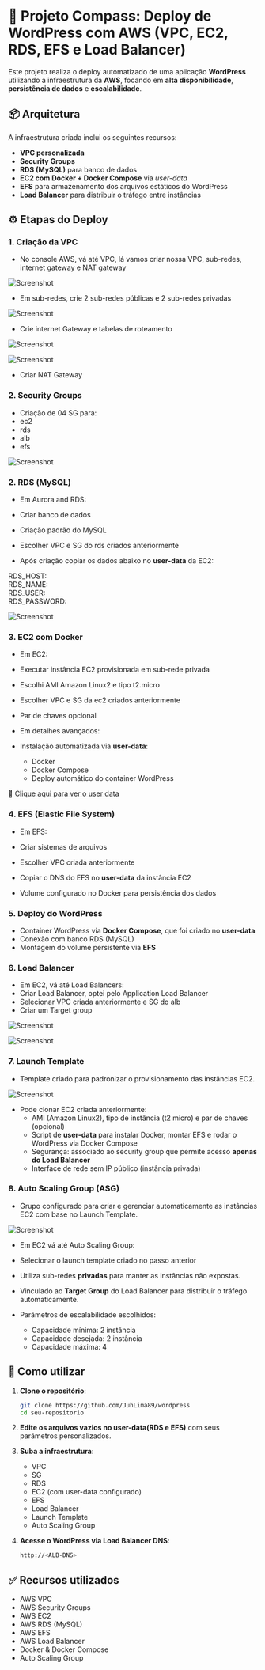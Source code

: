 # 🚀 Projeto Compass: Deploy de WordPress com AWS (VPC, EC2, RDS, EFS e Load Balancer) 

Este projeto realiza o deploy automatizado de uma aplicação **WordPress** utilizando a infraestrutura da **AWS**, focando em **alta disponibilidade**, **persistência de dados** e **escalabilidade**.

## 📦 Arquitetura

A infraestrutura criada inclui os seguintes recursos:

- **VPC personalizada**
- **Security Groups**
- **RDS (MySQL)** para banco de dados
- **EC2 com Docker + Docker Compose** via *user-data*
- **EFS** para armazenamento dos arquivos estáticos do WordPress
- **Load Balancer** para distribuir o tráfego entre instâncias

## ⚙️ Etapas do Deploy

### 1. Criação da VPC

- No console AWS, vá até VPC, lá vamos criar nossa VPC, sub-redes, internet gateway e NAT gateway

![Screenshot](Images/vpc_wordpress.png)

- Em sub-redes, crie 2 sub-redes públicas e 2 sub-redes privadas

![Screenshot](Images/subredes_wordpress.png)

- Crie internet Gateway e tabelas de roteamento

![Screenshot](Images/igw_wordpress.png)



![Screenshot](Images/rt_wordpress.png)

- Criar NAT Gateway

### 2. Security Groups

- Criação de 04 SG para:
- ec2
- rds
- alb
- efs

![Screenshot](Images/wordpress_sg.png)


### 2. RDS (MySQL)

- Em Aurora and RDS:

- Criar banco de dados
- Criação padrão do MySQL
- Escolher VPC e SG do rds criados anteriormente
- Após criação copiar os dados abaixo no **user-data** da EC2:

RDS_HOST:  
RDS_NAME:  
RDS_USER:  
RDS_PASSWORD:

![Screenshot](Images/wordpress_db.png)

### 3. EC2 com Docker

- Em EC2:

- Executar instância EC2 provisionada em sub-rede privada
- Escolhi AMI Amazon Linux2 e tipo t2.micro
- Escolher VPC e SG da ec2 criados anteriormente
- Par de chaves opcional
- Em detalhes avançados:
- Instalação automatizada via **user-data**:
  - Docker
  - Docker Compose
  - Deploy automático do container WordPress
  
    
📜 [Clique aqui para ver o user data](./user_data.sh)

### 4. EFS (Elastic File System)

- Em EFS:

- Criar sistemas de arquivos
- Escolher VPC criada anteriormente
- Copiar o DNS do EFS no **user-data** da instância EC2
- Volume configurado no Docker para persistência dos dados

### 5. Deploy do WordPress

- Container WordPress via **Docker Compose**, que foi criado no **user-data**
- Conexão com banco RDS (MySQL)
- Montagem do volume persistente via **EFS**

### 6. Load Balancer

- Em EC2, vá até Load Balancers:
- Criar Load Balancer, optei pelo Application Load Balancer
- Selecionar VPC criada anteriormente e SG do alb
- Criar um Target group

![Screenshot](Images/wordpress_tg.png)



![Screenshot](Images/wordpress_alb.png)

### 7. Launch Template

- Template criado para padronizar o provisionamento das instâncias EC2.

![Screenshot](Images/launch_template.png)

- Pode clonar EC2 criada anteriormente:
  - AMI (Amazon Linux2), tipo de instância (t2 micro) e par de chaves (opcional)
  - Script de **user-data** para instalar Docker, montar EFS e rodar o WordPress via Docker Compose
  - Segurança: associado ao security group que permite acesso **apenas do Load Balancer**
  - Interface de rede sem IP público (instância privada)

### 8. Auto Scaling Group (ASG)

- Grupo configurado para criar e gerenciar automaticamente as instâncias EC2 com base no Launch Template.

![Screenshot](Images/wordpress_asg.png)

- Em EC2 vá até Auto Scaling Group:

- Selecionar o launch template criado no passo anterior 
- Utiliza sub-redes **privadas** para manter as instâncias não expostas.
- Vinculado ao **Target Group** do Load Balancer para distribuir o tráfego automaticamente.

- Parâmetros de escalabilidade escolhidos:
  - Capacidade mínima: 2 instância
  - Capacidade desejada: 2 instância
  - Capacidade máxima: 4

## 🚀 Como utilizar

1. **Clone o repositório**:
   ```bash
   git clone https://github.com/JuhLima89/wordpress
   cd seu-repositorio
   ```

2. **Edite os arquivos vazios no user-data(RDS e EFS)** com seus parâmetros personalizados.

3. **Suba a infraestrutura**:
   - VPC
   - SG
   - RDS
   - EC2 (com user-data configurado)
   - EFS
   - Load Balancer
   - Launch Template
   - Auto Scaling Group

4. **Acesse o WordPress via Load Balancer DNS**:
   ```bash
   http://<ALB-DNS>
   ```

## ✅ Recursos utilizados

- AWS VPC
- AWS Security Groups
- AWS EC2
- AWS RDS (MySQL)
- AWS EFS
- AWS Load Balancer
- Docker & Docker Compose
- Auto Scaling Group
